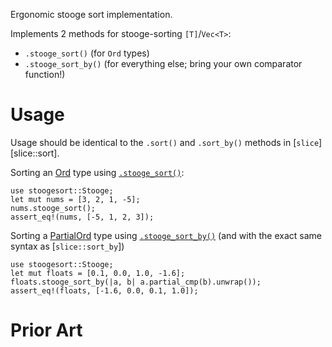 Ergonomic stooge sort implementation.

Implements 2 methods for stooge-sorting `[T]`/`Vec<T>`:

* `.stooge_sort()` (for `Ord` types)
* `.stooge_sort_by()` (for everything else; bring your own comparator function!)


# Usage

Usage should be identical to the `.sort()` and
 `.sort_by()` methods in [`slice`][slice::sort].

Sorting an [Ord](std::cmp) type using
[`.stooge_sort()`](Stooge::stooge_sort):
```
use stoogesort::Stooge;
let mut nums = [3, 2, 1, -5];
nums.stooge_sort();
assert_eq!(nums, [-5, 1, 2, 3]);
```

Sorting a [PartialOrd](std::cmp) type using
[`.stooge_sort_by()`](Stooge::stooge_sort_by)
(and with the exact same syntax as [`slice::sort_by`])
```
use stoogesort::Stooge;
let mut floats = [0.1, 0.0, 1.0, -1.6];
floats.stooge_sort_by(|a, b| a.partial_cmp(b).unwrap());
assert_eq!(floats, [-1.6, 0.0, 0.1, 1.0]);
```

# Prior Art

